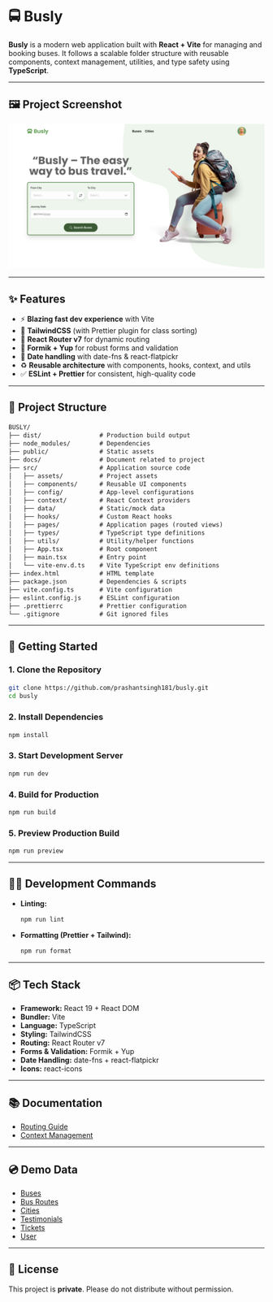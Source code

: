 # 🚍 Busly

**Busly** is a modern web application built with **React + Vite** for managing and booking buses.
It follows a scalable folder structure with reusable components, context management, utilities, and type safety using **TypeScript**.

---

## 🖼️ Project Screenshot

![Busly Screenshot](/public/project-screenshot.png)

---

## ✨ Features

- ⚡ **Blazing fast dev experience** with Vite
- 🎨 **TailwindCSS** (with Prettier plugin for class sorting)
- 🧭 **React Router v7** for dynamic routing
- 📝 **Formik + Yup** for robust forms and validation
- 📅 **Date handling** with date-fns & react-flatpickr
- ♻️ **Reusable architecture** with components, hooks, context, and utils
- ✅ **ESLint + Prettier** for consistent, high-quality code

---

## 📂 Project Structure

```
BUSLY/
├── dist/                # Production build output
├── node_modules/        # Dependencies
├── public/              # Static assets
├── docs/                # Document related to project
├── src/                 # Application source code
│   ├── assets/          # Project assets
│   ├── components/      # Reusable UI components
│   ├── config/          # App-level configurations
│   ├── context/         # React Context providers
│   ├── data/            # Static/mock data
│   ├── hooks/           # Custom React hooks
│   ├── pages/           # Application pages (routed views)
│   ├── types/           # TypeScript type definitions
│   ├── utils/           # Utility/helper functions
│   ├── App.tsx          # Root component
│   ├── main.tsx         # Entry point
│   └── vite-env.d.ts    # Vite TypeScript env definitions
├── index.html           # HTML template
├── package.json         # Dependencies & scripts
├── vite.config.ts       # Vite configuration
├── eslint.config.js     # ESLint configuration
├── .prettierrc          # Prettier configuration
└── .gitignore           # Git ignored files
```

---

## 🚀 Getting Started

### 1. Clone the Repository

```bash
git clone https://github.com/prashantsingh181/busly.git
cd busly
```

### 2. Install Dependencies

```bash
npm install
```

### 3. Start Development Server

```bash
npm run dev
```

### 4. Build for Production

```bash
npm run build
```

### 5. Preview Production Build

```bash
npm run preview
```

---

## 🧑‍💻 Development Commands

- **Linting:**

  ```bash
  npm run lint
  ```

- **Formatting (Prettier + Tailwind):**

  ```bash
  npm run format
  ```

---

## 📦 Tech Stack

- **Framework:** React 19 + React DOM
- **Bundler:** Vite
- **Language:** TypeScript
- **Styling:** TailwindCSS
- **Routing:** React Router v7
- **Forms & Validation:** Formik + Yup
- **Date Handling:** date-fns + react-flatpickr
- **Icons:** react-icons

---

## 📚 Documentation

- [Routing Guide](/docs/routing.md)
- [Context Management](/docs/context.md)

---

## 💿 Demo Data

- [Buses](/src/data/bus.ts)
- [Bus Routes](/src/data/busRoute.ts)
- [Cities](/src/data/city.ts)
- [Testimonials](/src/data/testimonials.ts)
- [Tickets](/src/data/ticket.ts)
- [User](/src/data/user.ts)

---

## 📜 License

This project is **private**. Please do not distribute without permission.
